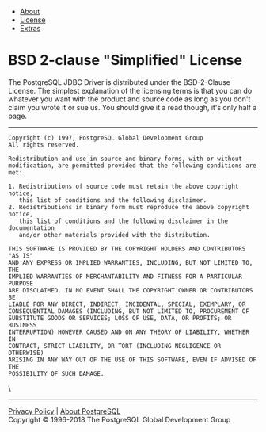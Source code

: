 -   [About](about.html)
-   [License](license.html)
-   [Extras](extras.html)

BSD 2-clause "Simplified" License
=================================

The PostgreSQL JDBC Driver is distributed under the BSD-2-Clause
License. The simplest explanation of the licensing terms is that you can
do whatever you want with the product and source code as long as you
don't claim you wrote it or sue us. You should give it a read though,
it's only half a page.

* * * * *

``` {style="font-family: monospace,'Courier'; background-color: #f9f9f9; padding: 1em; border: 1px solid #ddd"}
Copyright (c) 1997, PostgreSQL Global Development Group
All rights reserved.

Redistribution and use in source and binary forms, with or without
modification, are permitted provided that the following conditions are met:

1. Redistributions of source code must retain the above copyright notice,
   this list of conditions and the following disclaimer.
2. Redistributions in binary form must reproduce the above copyright notice,
   this list of conditions and the following disclaimer in the documentation
   and/or other materials provided with the distribution.

THIS SOFTWARE IS PROVIDED BY THE COPYRIGHT HOLDERS AND CONTRIBUTORS "AS IS"
AND ANY EXPRESS OR IMPLIED WARRANTIES, INCLUDING, BUT NOT LIMITED TO, THE
IMPLIED WARRANTIES OF MERCHANTABILITY AND FITNESS FOR A PARTICULAR PURPOSE
ARE DISCLAIMED. IN NO EVENT SHALL THE COPYRIGHT OWNER OR CONTRIBUTORS BE
LIABLE FOR ANY DIRECT, INDIRECT, INCIDENTAL, SPECIAL, EXEMPLARY, OR
CONSEQUENTIAL DAMAGES (INCLUDING, BUT NOT LIMITED TO, PROCUREMENT OF
SUBSTITUTE GOODS OR SERVICES; LOSS OF USE, DATA, OR PROFITS; OR BUSINESS
INTERRUPTION) HOWEVER CAUSED AND ON ANY THEORY OF LIABILITY, WHETHER IN
CONTRACT, STRICT LIABILITY, OR TORT (INCLUDING NEGLIGENCE OR OTHERWISE)
ARISING IN ANY WAY OUT OF THE USE OF THIS SOFTWARE, EVEN IF ADVISED OF THE
POSSIBILITY OF SUCH DAMAGE.
```

\

* * * * *

[Privacy Policy](https://www.postgresql.org/about/privacypolicy) |
[About PostgreSQL](https://www.postgresql.org/about/)\
 Copyright © 1996-2018 The PostgreSQL Global Development Group

